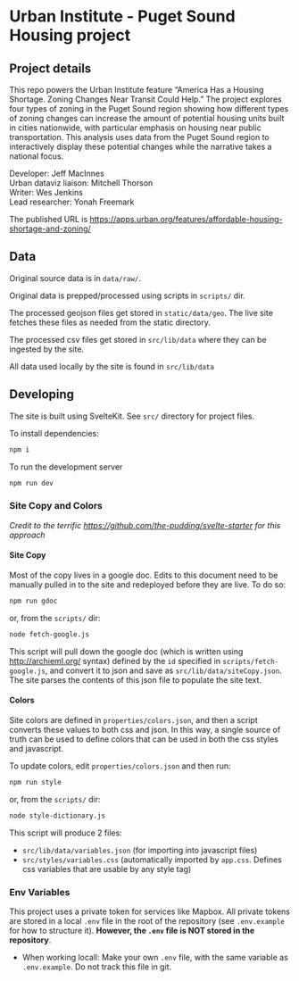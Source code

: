 # Urban Institute - Puget Sound Housing project

## Project details

This repo powers the Urban Institute feature “America Has a Housing Shortage. Zoning Changes Near Transit Could Help.” The project explores four types of zoning in the Puget Sound region showing how different types of zoning changes can increase the amount of potential housing units built in cities nationwide, with particular emphasis on housing near public transportation. This analysis uses data from the Puget Sound region to interactively display these potential changes while the narrative takes a national focus.

Developer: Jeff MacInnes  
Urban dataviz liaison: Mitchell Thorson  
Writer: Wes Jenkins  
Lead researcher: Yonah Freemark  

The published URL is https://apps.urban.org/features/affordable-housing-shortage-and-zoning/

## Data

Original source data is in `data/raw/`.

Original data is prepped/processed using scripts in `scripts/` dir.

The processed geojson files get stored in `static/data/geo`. The live site fetches these files as needed from the static directory.

The processed csv files get stored in `src/lib/data` where they can be ingested by the site.

All data used locally by the site is found in `src/lib/data`

## Developing

The site is built using SvelteKit. See `src/` directory for project files.

To install dependencies:

```bash
npm i
```

To run the development server

```bash
npm run dev
```

### Site Copy and Colors

_Credit to the terrific https://github.com/the-pudding/svelte-starter for this approach_

#### Site Copy

Most of the copy lives in a google doc. Edits to this document need to be manually pulled in to the site and redeployed before they are live. To do so:

```bash
npm run gdoc
```

or, from the `scripts/` dir:

```bash
node fetch-google.js
```

This script will pull down the google doc (which is written using http://archieml.org/ syntax) defined by the `id` specified in `scripts/fetch-google.js`, and convert it to json and save as `src/lib/data/siteCopy.json`. The site parses the contents of this json file to populate the site text.

#### Colors

Site colors are defined in `properties/colors.json`, and then a script converts these values to both css and json. In this way, a single source of truth can be used to define colors that can be used in both the css styles and javascript.

To update colors, edit `properties/colors.json` and then run:

```bash
npm run style
```

or, from the `scripts/` dir:

```bash
node style-dictionary.js
```

This script will produce 2 files:

- `src/lib/data/variables.json` (for importing into javascript files)
- `src/styles/variables.css` (automatically imported by `app.css`. Defines css variables that are usable by any style tag)

### Env Variables

This project uses a private token for services like Mapbox. All private tokens are stored in a local `.env` file in the root of the repository (see `.env.example` for how to structure it). **However, the `.env` file is NOT stored in the repository**.

- When working locall: Make your own `.env` file, with the same variable as `.env.example`. Do not track this file in git.
